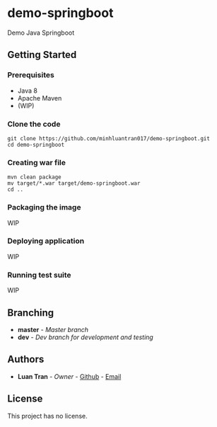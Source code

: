# demo-springboot
Demo Java Springboot
 
## Getting Started

### Prerequisites

* Java 8
* Apache Maven
* (WIP)

### Clone the code

```shell
git clone https://github.com/minhluantran017/demo-springboot.git
cd demo-springboot
```

### Creating war file

```shell
mvn clean package
mv target/*.war target/demo-springboot.war
cd ..
```

### Packaging the image

WIP

### Deploying application

WIP

### Running test suite

WIP

## Branching

* **master** - *Master branch*
* **dev** - *Dev branch for development and testing*

## Authors

* **Luan Tran** - *Owner* - [Github](https://github.com/minhluantran017) - [Email](mailto:minhluantran017@gmail.com)

## License

This project has no license.
